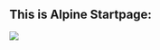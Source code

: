 ## This is Alpine Startpage:

![](https://raw.githubusercontent.com/iamverysimp1e/startpage/alpine/Screenshots/alpine.png)
